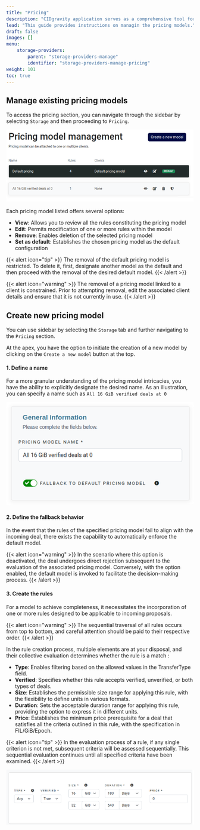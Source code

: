 ```yaml
---
title: "Pricing"
description: "CIDgravity application serves as a comprehensive tool for managing and monitoring of : clients, pricing, acceptance criterias, avalability and activity."
lead: "This guide provides instructions on managin the pricing models."
draft: false
images: []
menu:
    storage-providers:
        parent: "storage-providers-manage"
        identifier: "storage-providers-manage-pricing"
weight: 101
toc: true
---
```


## Manage existing pricing models

To access the pricing section, you can navigate through the sidebar by selecting `Storage` and then proceeding to `Pricing`.

![Manage pricing models using the pricing models management page](models-list.png)

Each pricing model listed offers several options:

- **View**: Allows you to review all the rules constituting the pricing model
- **Edit**: Permits modification of one or more rules within the model
- **Remove**: Enables deletion of the selected pricing model
- **Set as default**: Establishes the chosen pricing model as the default configuration

{{< alert icon="tip" >}}
The removal of the default pricing model is restricted. 
To delete it, first, designate another model as the default and then proceed with the removal of the desired default model.
{{< /alert >}}

{{< alert icon="warning" >}}
The removal of a pricing model linked to a client is constrained. 
Prior to attempting removal, edit the associated client details and ensure that it is not currently in use.
{{< /alert >}}

## Create new pricing model

You can use sidebar by selecting the `Storage` tab and further navigating to the `Pricing` section.

At the apex, you have the option to initiate the creation of a new model by clicking on the `Create a new model` button at the top.

#### 1. Define a name

For a more granular understanding of the pricing model intricacies, you have the ability to explicitly designate the desired name. 
As an illustration, you can specify a name such as `All 16 GiB verified deals at 0`

![Set the pricing model name and the fallback behavior](set-name-and-fallback.png)

#### 2. Define the fallback behavior

In the event that the rules of the specified pricing model fail to align with the incoming deal, there exists the capability to automatically enforce the default model.

{{< alert icon="warning" >}}
In the scenario where this option is deactivated, the deal undergoes direct rejection subsequent to the evaluation of the associated pricing model. 
Conversely, with the option enabled, the default model is invoked to facilitate the decision-making process.
{{< /alert >}}

#### 3. Create the rules

For a model to achieve completeness, it necessitates the incorporation of one or more rules designed to be applicable to incoming proposals.

{{< alert icon="warning" >}}
The sequential traversal of all rules occurs from top to bottom, and careful attention should be paid to their respective order.
{{< /alert >}}

In the rule creation process, multiple elements are at your disposal, and their collective evaluation determines whether the rule is a match :

- **Type**: Enables filtering based on the allowed values in the TransferType field.
- **Verified**: Specifies whether this rule accepts verified, unverified, or both types of deals.
- **Size**: Establishes the permissible size range for applying this rule, with the flexibility to define units in various formats.
- **Duration**: Sets the acceptable duration range for applying this rule, providing the option to express it in different units.
- **Price**: Establishes the minimum price prerequisite for a deal that satisfies all the criteria outlined in this rule, with the specification in FIL/GiB/Epoch.

{{< alert icon="tip" >}}
In the evaluation process of a rule, if any single criterion is not met, subsequent criteria will be assessed sequentially.
This sequential evaluation continues until all specified criteria have been examined.
{{< /alert >}}

![Example of one rule that compose a pricing model](rule-example.png)
